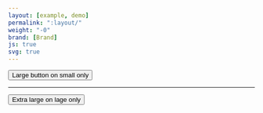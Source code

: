 ```yaml
---
layout: [example, demo]
permalink: ":layout/"
weight: "-0"
brand: [Brand]
js: true
svg: true
---
```


<button type="button" class="btn btn-primary btn-xl-xs btn-sm-sm btn-xl-md btn-sm-lg">Large button on small only</button>
<hr>
<button type="button" class="btn btn-primary btn-sm-xs btn-xl-sm btn-sm-md btn-xl-lg">Extra large on lage only</button>